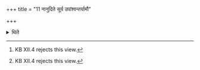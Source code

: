 +++
title = "11 नानुदिते सूर्य उपांश्वन्तर्यामौ"

+++

<details><summary>थिते</summary>

11. He should not offer the Upāṁśu and Antaryāma (-scoops)[^1] while the sun has not yet arisen.[^1]   

[^1]: KB XII.4 rejects this view.  
</details>
